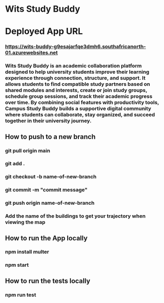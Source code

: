 # Wits Study Buddy
# Deployed App URL
### https://wits-buddy-g9esajarfqe3dmh6.southafricanorth-01.azurewebsites.net
### Wits Study Buddy is an academic collaboration platform designed to help university students improve their learning experience through connection, structure, and support. It allows students to find compatible study partners based on shared modules and interests, create or join study groups, schedule group sessions, and track their academic progress over time. By combining social features with productivity tools, Campus Study Buddy builds a supportive digital community where students can collaborate, stay organized, and succeed together in their university journey.

## How to push to a new branch
### git pull origin main
### git add .
### git checkout -b name-of-new-branch
### git commit -m "commit message"
### git push origin name-of-new-branch

### Add  the name of the buildings to get your trajectory when viewing the map 

## How to run the App locally
### npm install multer
### npm start
## How to run the tests locally
### npm run test


